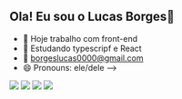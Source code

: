 ## Ola! Eu sou o Lucas Borges👋
 
- 🔭 Hoje trabalho com front-end
- 🌱 Estudando typescripf e React
- 💬 borgeslucas0000@gmail.com
- 😄 Pronouns: ele/dele
-->




<div> 
  
  <a href="https://instagram.com/lucasborgesfl2" target="_blank"><img src="https://img.shields.io/badge/-Instagram-%23E4405F?style=for-the-badge&logo=instagram&logoColor=white" target="_blank"></a>
 <a href="https://discord.gg/b#4955" target="_blank"><img src="https://img.shields.io/badge/Discord-7289DA?style=for-the-badge&logo=discord&logoColor=white" target="_blank"></a> 
  <a href = "mailto:borgeslucas0000@gmail.com"><img src="https://img.shields.io/badge/-Gmail-%23333?style=for-the-badge&logo=gmail&logoColor=white" target="_blank"></a>
  <a href="https://www.linkedin.com/in/lucas-borges-7654b1247/" target="_blank"><img src="https://img.shields.io/badge/-LinkedIn-%230077B5?style=for-the-badge&logo=linkedin&logoColor=white" target="_blank"></a> 
  
</div>
